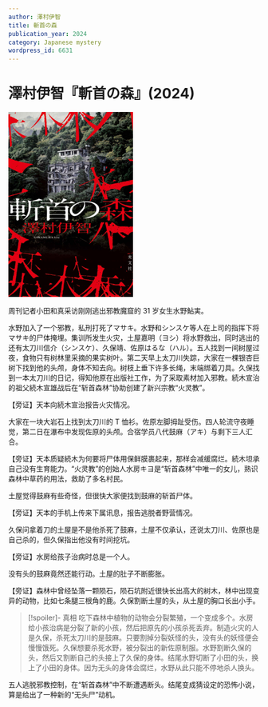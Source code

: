 ```yaml
---
author: 澤村伊智
title: 斬首の森
publication_year: 2024
category: Japanese mystery
wordpress_id: 6631
---
```


# 澤村伊智『斬首の森』(2024)

<img src=images/2024_cover.jpg width=250/>

周刊记者小田和真采访刚刚逃出邪教魔窟的 31 岁女生水野鮎実。

水野加入了一个邪教，私刑打死了マサキ。水野和シンスケ等人在上司的指挥下将マサキ的尸体掩埋。集训所发生火灾，土屋嘉明（ヨシ）将水野救出，同时逃出的还有太刀川信介（シンスケ）、久保靖、佐原はるな（ハル）。五人找到一间树屋过夜，食物只有树林里采摘的果实树叶。第二天早上太刀川失踪，大家在一棵银杏巨树下找到他的头颅，身体不知去向。树枝上垂下许多长绳，末端绑着刀具。久保找到一本太刀川的日记，得知他原在出版社工作，为了采取素材加入邪教。続木宣治的祖父続木宣雄战后在“斩首森林”协助创建了新兴宗教“火灵教”。

【旁证】天本向続木宣治报告火灾情况。

大家在一块大岩石上找到太刀川的 T 恤衫。佐原左脚拇趾受伤。四人轮流守夜睡觉，第二日在瀑布中发现佐原的头颅。合宿学员八代鼓麻（アキ）与剩下三人汇合。

【旁证】天本质疑続木为何要将尸体用保鲜膜裹起来，那样会减缓腐烂。続木坦承自己没有生育能力。“火灵教”的创始人水房キヨ是“斩首森林”中唯一的女儿，熟识森林中草药的用法，救助了多名村民。

土屋觉得鼓麻有些奇怪，但很快大家便找到鼓麻的斩首尸体。

【旁证】天本的手机上传来下属讯息，报告逃脱者野营情况。

久保问拿着刀的土屋是不是他杀死了鼓麻，土屋不仅承认，还说太刀川、佐原也是自己杀的，但久保指出他没有时间挖坑。

【旁证】水房给孩子治病时总是一个人。

没有头的鼓麻竟然还能行动。土屋的肚子不断膨胀。

【旁证】森林中曾经坠落一颗陨石，陨石坑附近很快长出高大的树木，林中出现变异的动物，比如七条腿三根角的鹿。久保割断土屋的头，从土屋的胸口长出小手。

> [!spoiler]- 真相
> 吃下森林中植物的动物会分裂繁殖，一个变成多个。水房给小孩治病是分裂了新的小孩，然后把原先的小孩杀死丢弃。制造火灾的人是久保，杀死太刀川的是鼓麻。只要割掉分裂妖怪的头，没有头的妖怪便会慢慢饿死。久保想要杀死水野，被分裂出的新佐原制服。水野割断久保的头，然后又割断自己的头接上了久保的身体。结尾水野切断了小田的头，换上了小田的身体。因为无头的身体会腐烂，水野从此只能不停地杀人换头。

五人逃脱邪教控制，在“斩首森林”中不断遭遇断头。结尾变成猜设定的恐怖小说，算是给出了一种新的“无头尸”动机。